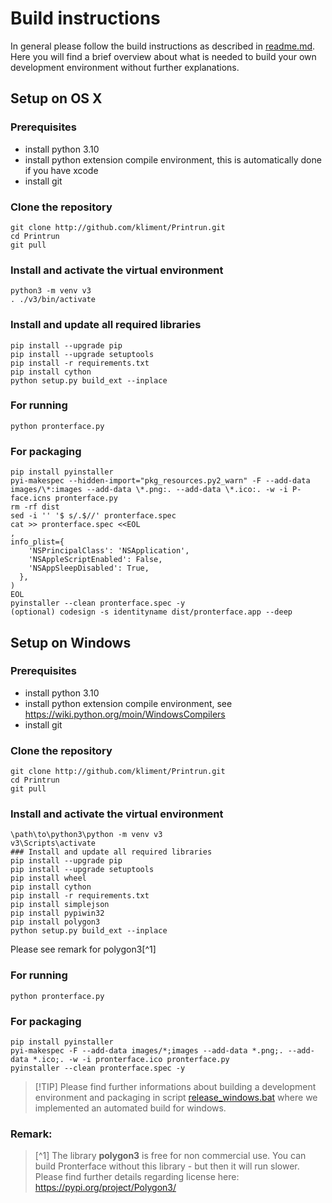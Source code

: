 # Build instructions
In general please follow the build instructions as described in [readme.md](readme.md). Here you will find a brief overview about what is needed to build your own development environment without further explanations.
## Setup on OS X
### Prerequisites
* install python 3.10
* install python extension compile environment, this is automatically done if you have xcode
* install git
### Clone the repository
```
git clone http://github.com/kliment/Printrun.git
cd Printrun
git pull
```
### Install and activate the virtual environment
```
python3 -m venv v3
. ./v3/bin/activate
```
### Install and update all required libraries
```
pip install --upgrade pip
pip install --upgrade setuptools
pip install -r requirements.txt
pip install cython
python setup.py build_ext --inplace
```

### For running
`python pronterface.py`

### For packaging
```
pip install pyinstaller
pyi-makespec --hidden-import="pkg_resources.py2_warn" -F --add-data images/\*:images --add-data \*.png:. --add-data \*.ico:. -w -i P-face.icns pronterface.py
rm -rf dist
sed -i '' '$ s/.$//' pronterface.spec
cat >> pronterface.spec <<EOL
,
info_plist={
    'NSPrincipalClass': 'NSApplication',
    'NSAppleScriptEnabled': False,
    'NSAppSleepDisabled': True,
  },
)
EOL
pyinstaller --clean pronterface.spec -y
(optional) codesign -s identityname dist/pronterface.app --deep
```

## Setup on Windows
### Prerequisites
* install python 3.10
* install python extension compile environment, see https://wiki.python.org/moin/WindowsCompilers
* install git
### Clone the repository
```
git clone http://github.com/kliment/Printrun.git
cd Printrun
git pull
```
### Install and activate the virtual environment
```
\path\to\python3\python -m venv v3
v3\Scripts\activate
### Install and update all required libraries
pip install --upgrade pip
pip install --upgrade setuptools
pip install wheel
pip install cython
pip install -r requirements.txt
pip install simplejson
pip install pypiwin32
pip install polygon3
python setup.py build_ext --inplace
```

Please see remark for polygon3[^1]

### For running
`python pronterface.py`

### For packaging
```
pip install pyinstaller
pyi-makespec -F --add-data images/*;images --add-data *.png;. --add-data *.ico;. -w -i pronterface.ico pronterface.py
pyinstaller --clean pronterface.spec -y
```

>[!TIP] Please find further informations about building a development environment and packaging in script [release_windows.bat](release_windows.bat) where we implemented an automated build for windows.

### Remark: 
>[^1] The library **polygon3** is free for non commercial use. You can build Pronterface without this library - but then it will run slower.
>Please find further details regarding license here: https://pypi.org/project/Polygon3/